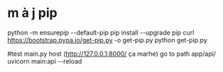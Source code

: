 
# m à j pip
python -m ensurepip --default-pip
pip install --upgrade pip
curl https://bootstrap.pypa.io/get-pip.py -o get-pip.py
python get-pip.py

#test main.py host (http://127.0.0.1:8000/ ça marhe) go to path app/api/
uvicorn main:api --reload